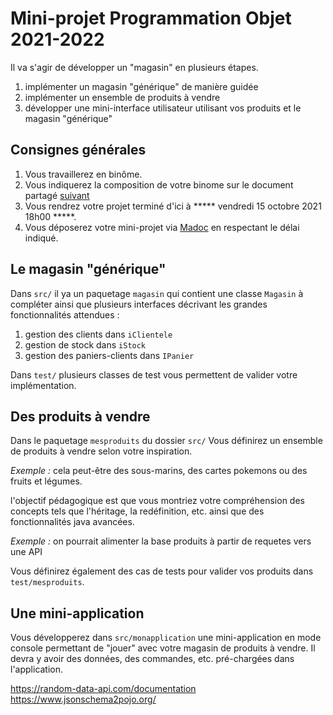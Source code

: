 # Mini-projet Programmation Objet 2021-2022

Il va s'agir de développer un "magasin" en plusieurs étapes.
1. implémenter un magasin "générique" de manière guidée
2. implémenter un ensemble de produits à vendre
3. développer une mini-interface utilisateur utilisant vos produits et le magasin "générique"

## Consignes générales

1. Vous travaillerez en binôme.
2. Vous indiquerez la composition de votre binome sur le document partagé [suivant](https://docs.google.com/spreadsheets/d/1JvtT8TqX3M6Fc8hROxVpzr4ekxg1v0mb1pcAeg4zo1A/edit?usp=sharing)
3. Vous rendrez votre projet terminé d'ici à ***** vendredi 15 octobre 2021 18h00 *****.
4. Vous déposerez votre mini-projet via [Madoc](https://madoc.univ-nantes.fr/course/view.php?id=32488) en respectant le délai indiqué.


## Le magasin "générique"

Dans `src/` il ya un paquetage `magasin` qui contient une classe `Magasin` à compléter ainsi que 
plusieurs interfaces décrivant les grandes fonctionnalités attendues :
1. gestion des clients dans `iClientele`
2. gestion de stock dans `iStock`
3. gestion des paniers-clients dans `IPanier`

Dans `test/` plusieurs classes de test vous permettent
de valider votre implémentation.


## Des produits à vendre

Dans le paquetage `mesproduits` du dossier `src/` Vous définirez un ensemble de produits à vendre
selon votre inspiration. 

_Exemple :_ cela peut-être des sous-marins, des cartes pokemons ou des fruits et légumes.

l'objectif pédagogique est que vous montriez 
votre compréhension des concepts tels que l'héritage, la redéfinition, etc. ainsi que des 
fonctionnalités java avancées.

_Exemple :_ on pourrait alimenter la base produits à partir de requetes vers une API

Vous définirez également des cas de tests pour valider vos produits dans `test/mesproduits`.


## Une mini-application

Vous développerez dans `src/monapplication` une mini-application en mode console 
permettant de "jouer" avec votre magasin de produits à vendre. 
Il devra y avoir des données, des commandes, etc.  pré-chargées dans l'application.

https://random-data-api.com/documentation
https://www.jsonschema2pojo.org/